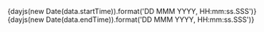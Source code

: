 {dayjs(new Date(data.startTime)).format('DD MMM YYYY, HH:mm:ss.SSS')}
{dayjs(new Date(data.endTime)).format('DD MMM YYYY, HH:mm:ss.SSS')}
